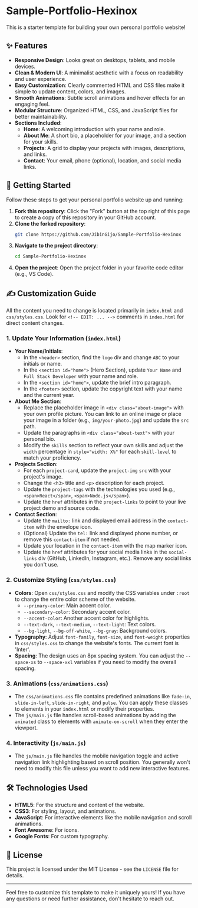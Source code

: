 # Sample-Portfolio-Hexinox
This is a starter template for building your own personal portfolio website!


## ✨ Features

*   **Responsive Design**: Looks great on desktops, tablets, and mobile devices.
*   **Clean & Modern UI**: A minimalist aesthetic with a focus on readability and user experience.
*   **Easy Customization**: Clearly commented HTML and CSS files make it simple to update content, colors, and images.
*   **Smooth Animations**: Subtle scroll animations and hover effects for an engaging feel.
*   **Modular Structure**: Organized HTML, CSS, and JavaScript files for better maintainability.
*   **Sections Included**:
    *   **Home**: A welcoming introduction with your name and role.
    *   **About Me**: A short bio, a placeholder for your image, and a section for your skills.
    *   **Projects**: A grid to display your projects with images, descriptions, and links.
    *   **Contact**: Your email, phone (optional), location, and social media links.

## 🚀 Getting Started

Follow these steps to get your personal portfolio website up and running:

1.  **Fork this repository**: Click the "Fork" button at the top right of this page to create a copy of this repository in your GitHub account.
2.  **Clone the forked repository**:
    ```bash
    git clone https://github.com/JibinGijo/Sample-Portfolio-Hexinox
    ```
3.  **Navigate to the project directory**:
    ```bash
    cd Sample-Portfolio-Hexinox
    ```
4.  **Open the project**: Open the project folder in your favorite code editor (e.g., VS Code).

## ✍️ Customization Guide

All the content you need to change is located primarily in `index.html` and `css/styles.css`. Look for `<!-- EDIT: ... -->` comments in `index.html` for direct content changes.

### 1. Update Your Information (`index.html`)

*   **Your Name/Initials**:
    *   In the `<header>` section, find the `logo` div and change `ABC` to your initials or name.
    *   In the `<section id="home">` (Hero Section), update `Your Name` and `Full Stack Developer` with your name and role.
    *   In the `<section id="home">`, update the brief intro paragraph.
    *   In the `<footer>` section, update the copyright text with your name and the current year.
*   **About Me Section**:
    *   Replace the placeholder image in `<div class="about-image">` with your own profile picture. You can link to an online image or place your image in a folder (e.g., `img/your-photo.jpg`) and update the `src` path.
    *   Update the paragraphs in `<div class="about-text">` with your personal bio.
    *   Modify the `skills` section to reflect your own skills and adjust the `width` percentage in `style="width: X%"` for each `skill-level` to match your proficiency.
*   **Projects Section**:
    *   For each `project-card`, update the `project-img` `src` with your project's image.
    *   Change the `<h3>` title and `<p>` description for each project.
    *   Update the `project-tags` with the technologies you used (e.g., `<span>React</span>`, `<span>Node.js</span>`).
    *   Update the `href` attributes in the `project-links` to point to your live project demo and source code.
*   **Contact Section**:
    *   Update the `mailto:` link and displayed email address in the `contact-item` with the envelope icon.
    *   (Optional) Update the `tel:` link and displayed phone number, or remove this `contact-item` if not needed.
    *   Update your location in the `contact-item` with the map marker icon.
    *   Update the `href` attributes for your social media links in the `social-links` div (GitHub, LinkedIn, Instagram, etc.). Remove any social links you don't use.

### 2. Customize Styling (`css/styles.css`)

*   **Colors**: Open `css/styles.css` and modify the CSS variables under `:root` to change the entire color scheme of the website.
    *   `--primary-color`: Main accent color.
    *   `--secondary-color`: Secondary accent color.
    *   `--accent-color`: Another accent color for highlights.
    *   `--text-dark`, `--text-medium`, `--text-light`: Text colors.
    *   `--bg-light`, `--bg-off-white`, `--bg-gray`: Background colors.
*   **Typography**: Adjust `font-family`, `font-size`, and `font-weight` properties in `css/styles.css` to change the website's fonts. The current font is 'Inter'.
*   **Spacing**: The design uses an 8px spacing system. You can adjust the `--space-xs` to `--space-xxl` variables if you need to modify the overall spacing.

### 3. Animations (`css/animations.css`)

*   The `css/animations.css` file contains predefined animations like `fade-in`, `slide-in-left`, `slide-in-right`, and `pulse`. You can apply these classes to elements in your `index.html` or modify their properties.
*   The `js/main.js` file handles scroll-based animations by adding the `animated` class to elements with `animate-on-scroll` when they enter the viewport.

### 4. Interactivity (`js/main.js`)

*   The `js/main.js` file handles the mobile navigation toggle and active navigation link highlighting based on scroll position. You generally won't need to modify this file unless you want to add new interactive features.

## 🛠️ Technologies Used

*   **HTML5**: For the structure and content of the website.
*   **CSS3**: For styling, layout, and animations.
*   **JavaScript**: For interactive elements like the mobile navigation and scroll animations.
*   **Font Awesome**: For icons.
*   **Google Fonts**: For custom typography.

## 📄 License

This project is licensed under the MIT License - see the `LICENSE` file for details.

---

Feel free to customize this template to make it uniquely yours! If you have any questions or need further assistance, don't hesitate to reach out.

